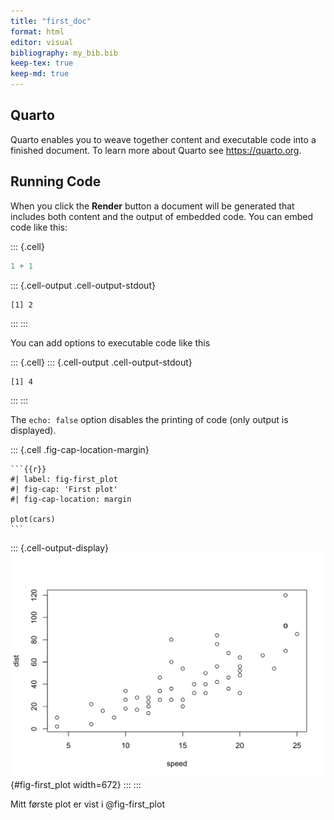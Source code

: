 ```yaml
---
title: "first_doc"
format: html
editor: visual
bibliography: my_bib.bib
keep-tex: true
keep-md: true
---
```




## Quarto

Quarto enables you to weave together content and executable code into a finished document.
To learn more about Quarto see <https://quarto.org>.

## Running Code

When you click the **Render** button a document will be generated that includes both content and the output of embedded code.
You can embed code like this:


::: {.cell}

```{.r .cell-code}
1 + 1
```

::: {.cell-output .cell-output-stdout}
```
[1] 2
```
:::
:::


You can add options to executable code like this


::: {.cell}
::: {.cell-output .cell-output-stdout}
```
[1] 4
```
:::
:::


The `echo: false` option disables the printing of code (only output is displayed).


::: {.cell .fig-cap-location-margin}

````{.cell-code}
```{{r}}
#| label: fig-first_plot
#| fig-cap: 'First plot'
#| fig-cap-location: margin

plot(cars)
```
````

::: {.cell-output-display}
![First plot](first_doc_files/figure-html/fig-first_plot-1.png){#fig-first_plot width=672}
:::
:::


Mitt første plot er vist i @fig-first_plot
